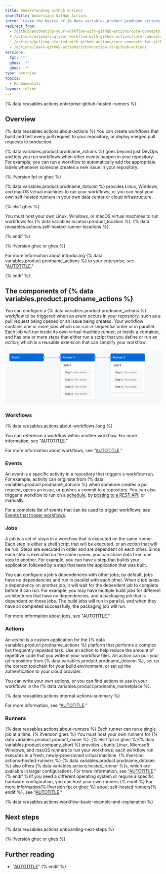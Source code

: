 ```yaml
---
title: Understanding GitHub Actions
shortTitle: Understand GitHub Actions
intro: 'Learn the basics of {% data variables.product.prodname_actions %}, including core concepts and essential terminology.'
redirect_from:
  - /github/automating-your-workflow-with-github-actions/core-concepts-for-github-actions
  - /actions/automating-your-workflow-with-github-actions/core-concepts-for-github-actions
  - /actions/getting-started-with-github-actions/core-concepts-for-github-actions
  - /actions/learn-github-actions/introduction-to-github-actions
versions:
  fpt: '*'
  ghes: '*'
  ghec: '*'
type: overview
topics:
  - Fundamentals
layout: inline
---
```


{% data reusables.actions.enterprise-github-hosted-runners %}

## Overview

{% data reusables.actions.about-actions %}  You can create workflows that build and test every pull request to your repository, or deploy merged pull requests to production.

{% data variables.product.prodname_actions %} goes beyond just DevOps and lets you run workflows when other events happen in your repository. For example, you can run a workflow to automatically add the appropriate labels whenever someone creates a new issue in your repository.

{% ifversion fpt or ghec %}

{% data variables.product.prodname_dotcom %} provides Linux, Windows, and macOS virtual machines to run your workflows, or you can host your own self-hosted runners in your own data center or cloud infrastructure.

{% elsif ghes %}

You must host your own Linux, Windows, or macOS virtual machines to run workflows for {% data variables.location.product_location %}. {% data reusables.actions.self-hosted-runner-locations %}

{% endif %}

{% ifversion ghec or ghes %}

For more information about introducing {% data variables.product.prodname_actions %} to your enterprise, see "[AUTOTITLE](/admin/github-actions/getting-started-with-github-actions-for-your-enterprise/introducing-github-actions-to-your-enterprise)."

{% endif %}

## The components of {% data variables.product.prodname_actions %}

You can configure a {% data variables.product.prodname_actions %} _workflow_ to be triggered when an _event_ occurs in your repository, such as a pull request being opened or an issue being created.  Your workflow contains one or more _jobs_ which can run in sequential order or in parallel.  Each job will run inside its own virtual machine _runner_, or inside a container, and has one or more _steps_ that either run a script that you define or run an _action_, which is a reusable extension that can simplify your workflow.

![Diagram of an event triggering Runner 1 to run Job 1, which triggers Runner 2 to run Job 2. Each of the jobs is broken into multiple steps.](/assets/images/help/actions/overview-actions-simple.png)

### Workflows

{% data reusables.actions.about-workflows-long %}

You can reference a workflow within another workflow. For more information, see "[AUTOTITLE](/actions/using-workflows/reusing-workflows)."

For more information about workflows, see "[AUTOTITLE](/actions/using-workflows)."

### Events

An event is a specific activity in a repository that triggers a workflow run. For example, activity can originate from {% data variables.product.prodname_dotcom %} when someone creates a pull request, opens an issue, or pushes a commit to a repository.  You can also trigger a workflow to run on a [schedule](/actions/using-workflows/events-that-trigger-workflows#schedule), by [posting to a REST API](/rest/repos/repos#create-a-repository-dispatch-event), or manually.

For a complete list of events that can be used to trigger workflows, see [Events that trigger workflows](/actions/using-workflows/events-that-trigger-workflows).

### Jobs

A job is a set of _steps_ in a workflow that is executed on the same runner.  Each step is either a shell script that will be executed, or an _action_ that will be run.  Steps are executed in order and are dependent on each other.  Since each step is executed on the same runner, you can share data from one step to another.  For example, you can have a step that builds your application followed by a step that tests the application that was built.

You can configure a job's dependencies with other jobs; by default, jobs have no dependencies and run in parallel with each other.  When a job takes a dependency on another job, it will wait for the dependent job to complete before it can run.  For example, you may have multiple build jobs for different architectures that have no dependencies, and a packaging job that is dependent on those jobs.  The build jobs will run in parallel, and when they have all completed successfully, the packaging job will run.

For more information about jobs, see "[AUTOTITLE](/actions/using-jobs)."

### Actions

An _action_ is a custom application for the {% data variables.product.prodname_actions %} platform that performs a complex but frequently repeated task.  Use an action to help reduce the amount of repetitive code that you write in your workflow files.  An action can pull your git repository from {% data variables.product.prodname_dotcom %}, set up the correct toolchain for your build environment, or set up the authentication to your cloud provider.

You can write your own actions, or you can find actions to use in your workflows in the {% data variables.product.prodname_marketplace %}.

{% data reusables.actions.internal-actions-summary %}

For more information, see "[AUTOTITLE](/actions/creating-actions)."

### Runners

{% data reusables.actions.about-runners %} Each runner can run a single job at a time. {% ifversion ghes %} You must host your own runners for {% data variables.product.product_name %}. {% elsif fpt or ghec %}{% data variables.product.company_short %} provides Ubuntu Linux, Microsoft Windows, and macOS runners to run your workflows; each workflow run executes in a fresh, newly-provisioned virtual machine. {% ifversion actions-hosted-runners %} {% data variables.product.prodname_dotcom %} also offers {% data variables.actions.hosted_runner %}s, which are available in larger configurations. For more information, see "[AUTOTITLE](/actions/using-github-hosted-runners/using-larger-runners)." {% endif %}If you need a different operating system or require a specific hardware configuration, you can host your own runners.{% endif %} For more information{% ifversion fpt or ghec %} about self-hosted runners{% endif %}, see "[AUTOTITLE](/actions/hosting-your-own-runners)."

{% data reusables.actions.workflow-basic-example-and-explanation %}

## Next steps

{% data reusables.actions.onboarding-next-steps %}

{% ifversion ghec or ghes %}

## Further reading

- "[AUTOTITLE](/admin/github-actions/getting-started-with-github-actions-for-your-enterprise/about-github-actions-for-enterprises)"
{% endif %}
